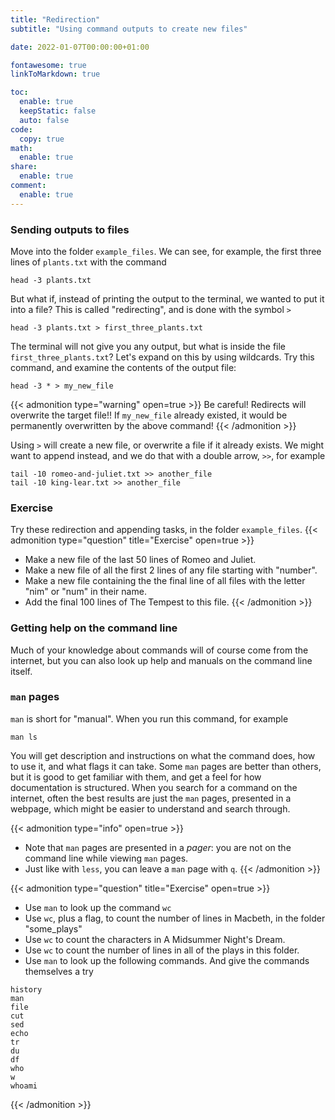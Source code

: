 ```yaml
---
title: "Redirection"
subtitle: "Using command outputs to create new files"

date: 2022-01-07T00:00:00+01:00

fontawesome: true
linkToMarkdown: true

toc:
  enable: true
  keepStatic: false
  auto: false
code:
  copy: true
math:
  enable: true
share:
  enable: true
comment:
  enable: true
---
```


### Sending outputs to files

Move into the folder `example_files`. We can see, for example, the first three lines of `plants.txt` with the command

```
head -3 plants.txt
```

But what if, instead of printing the output to the terminal, we wanted to put it into a file? This is called "redirecting", and is done with the symbol `>`

```shell
head -3 plants.txt > first_three_plants.txt
```

The terminal will not give you any output, but what is inside the file `first_three_plants.txt`? Let's expand on this by using wildcards. Try this command, and examine the contents of the output file:

```shell
head -3 * > my_new_file
```

{{< admonition type="warning" open=true >}}
Be careful! Redirects will overwrite the target file!! If `my_new_file` already existed, it would be permanently overwritten by the above command!
{{< /admonition >}}

Using `>` will create a new file, or overwrite a file if it already exists. We might want to append instead, and we do that with a double arrow, `>>`, for example

```shell
tail -10 romeo-and-juliet.txt >> another_file
tail -10 king-lear.txt >> another_file
```

### Exercise
Try these redirection and appending tasks, in the folder `example_files`.
{{< admonition type="question" title="Exercise" open=true >}}
- Make a new file of the last 50 lines of Romeo and Juliet.
- Make a new file of all the first 2 lines of any file starting with "number".
- Make a new file containing the the final line of all files with the letter "nim" or "num" in their name.
- Add the final 100 lines of The Tempest to this file.
{{< /admonition >}}

### Getting help on the command line

Much of your knowledge about commands will of course come from the internet, but you can also look up help and manuals on the command line itself.

### `man` pages
`man` is short for "manual". When you run this command, for example

```shell
man ls
```

You will get description and instructions on what the command does, how to use it, and what flags it can take. Some `man` pages are better than others, but it is good to get familiar with them, and get a feel for how documentation is structured. When you search for a command on the internet, often the best results are just the `man` pages, presented in a webpage, which might be easier to understand and search through.

{{< admonition type="info" open=true >}}
- Note that `man` pages are presented in a _pager_: you are not on the command line while viewing `man` pages.
- Just like with `less`, you can leave a `man` page with `q`.
{{< /admonition >}}

{{< admonition type="question" title="Exercise" open=true >}}
- Use `man` to look up the command `wc`
- Use `wc`, plus a flag, to count the number of lines in Macbeth, in the folder "some_plays"
- Use `wc` to count the characters in A Midsummer Night's Dream.
- Use `wc` to count the number of lines in all of the plays in this folder.
- Use `man` to look up the following commands. And give the commands themselves a try
```shell
history
man
file
cut
sed
echo
tr
du
df
who
w
whoami
```
{{< /admonition >}}

